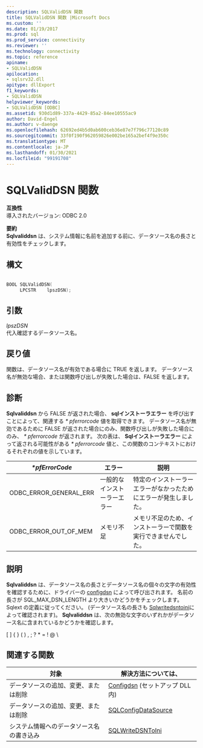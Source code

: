 ```yaml
---
description: SQLValidDSN 関数
title: SQLValidDSN 関数 |Microsoft Docs
ms.custom: ''
ms.date: 01/19/2017
ms.prod: sql
ms.prod_service: connectivity
ms.reviewer: ''
ms.technology: connectivity
ms.topic: reference
apiname:
- SQLValidDSN
apilocation:
- sqlsrv32.dll
apitype: dllExport
f1_keywords:
- SQLValidDSN
helpviewer_keywords:
- SQLValidDSN [ODBC]
ms.assetid: 930d1d89-337a-4429-85a2-84ee10555ac9
author: David-Engel
ms.author: v-daenge
ms.openlocfilehash: 62692ed4b5d0ab600ceb36e87e7f796c77120c89
ms.sourcegitcommit: 33f0f190f962059826e002be165a2bef4f9e350c
ms.translationtype: MT
ms.contentlocale: ja-JP
ms.lasthandoff: 01/30/2021
ms.locfileid: "99191708"
---
```

# <a name="sqlvaliddsn-function"></a>SQLValidDSN 関数
**互換性**  
 導入されたバージョン: ODBC 2.0  
  
 **要約**  
 **Sqlvaliddsn** は、システム情報に名前を追加する前に、データソース名の長さと有効性をチェックします。  
  
## <a name="syntax"></a>構文  
  
```cpp  
  
BOOL SQLValidDSN(  
     LPCSTR    lpszDSN);  
```  
  
## <a name="arguments"></a>引数  
 *lpszDSN*  
 代入確認するデータソース名。  
  
## <a name="returns"></a>戻り値  
 関数は、データソース名が有効である場合に TRUE を返します。 データソース名が無効な場合、または関数呼び出しが失敗した場合は、FALSE を返します。  
  
## <a name="diagnostics"></a>診断  
 **Sqlvaliddsn** から FALSE が返された場合、 **sqlインストーラエラー** を呼び出すことによって、関連する *\* pferrorcode* 値を取得できます。 データソース名が無効であるために FALSE が返された場合にのみ、関数呼び出しが失敗した場合にのみ、 *\* pferrorcode* が返されます。 次の表は、 **Sqlインストーラエラー** によって返される可能性がある *\* pferrorcode* 値と、この関数のコンテキストにおけるそれぞれの値を示しています。  
  
|*\*pfErrorCode*|エラー|説明|  
|---------------------|-----------|-----------------|  
|ODBC_ERROR_GENERAL_ERR|一般的なインストーラーエラー|特定のインストーラーエラーがなかったためにエラーが発生しました。|  
|ODBC_ERROR_OUT_OF_MEM|メモリ不足|メモリ不足のため、インストーラーで関数を実行できませんでした。|  
  
## <a name="comments"></a>説明  
 **Sqlvaliddsn** は、データソース名の長さとデータソース名の個々の文字の有効性を確認するために、ドライバーの [configdsn](../../../odbc/reference/syntax/configdsn-function.md) によって呼び出されます。 名前の長さが SQL_MAX_DSN_LENGTH より大きいかどうかをチェックします。 Sqlext の定義に従ってください。 (データソース名の長さも [Sqlwritedsntoini](../../../odbc/reference/syntax/sqlwritedsntoini-function.md)によって確認されます)。 **Sqlvaliddsn** は、次の無効な文字のいずれかがデータソース名に含まれているかどうかを確認します。  
  
 [ ] { } ( ) , ; ? * = ! \@ \  
  
## <a name="related-functions"></a>関連する関数  
  
|対象|解決方法については、|  
|---------------------------|---------|  
|データソースの追加、変更、または削除|[Configdsn](../../../odbc/reference/syntax/configdsn-function.md) (セットアップ DLL 内)|  
|データソースの追加、変更、または削除|[SQLConfigDataSource](../../../odbc/reference/syntax/sqlconfigdatasource-function.md)|  
|システム情報へのデータソース名の書き込み|[SQLWriteDSNToIni](../../../odbc/reference/syntax/sqlwritedsntoini-function.md)|
